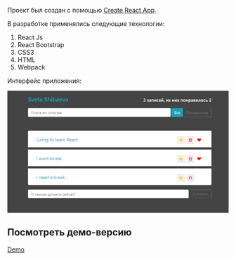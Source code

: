 
Проект был создан с помощью [Create React App](https://github.com/facebook/create-react-app).

В разработке применялись следующие технологии:
1) React Js
2) React Bootstrap
3) CSS3
4) HTML
5) Webpack

Интерфейс приложения:

![Image alt](https://github.com/svetlanashibaeva/AlmostTwitter/blob/master/docs/Screenshot_1.png)

## Посмотреть демо-версию

 [Demo](https://almosttwitter.netlify.app/)


